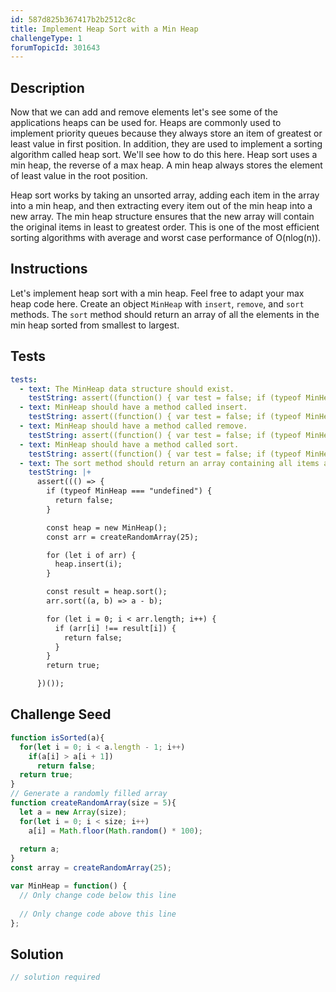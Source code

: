 ```yaml
---
id: 587d825b367417b2b2512c8c
title: Implement Heap Sort with a Min Heap
challengeType: 1
forumTopicId: 301643
---
```


## Description

<section id='description'>

Now that we can add and remove elements let's see some of the applications heaps can be used for. Heaps are commonly used to implement priority queues because they always store an item of greatest or least value in first position. In addition, they are used to implement a sorting algorithm called heap sort. We'll see how to do this here. Heap sort uses a min heap, the reverse of a max heap. A min heap always stores the element of least value in the root position.

Heap sort works by taking an unsorted array, adding each item in the array into a min heap, and then extracting every item out of the min heap into a new array. The min heap structure ensures that the new array will contain the original items in least to greatest order. This is one of the most efficient sorting algorithms with average and worst case performance of O(nlog(n)).

</section>

## Instructions

<section id='instructions'>

Let's implement heap sort with a min heap. Feel free to adapt your max heap code here. Create an object `MinHeap` with `insert`, `remove`, and `sort` methods. The `sort` method should return an array of all the elements in the min heap sorted from smallest to largest.

</section>

## Tests

<section id='tests'>

```yml
tests:
  - text: The MinHeap data structure should exist.
    testString: assert((function() { var test = false; if (typeof MinHeap !== 'undefined') { test = new MinHeap() }; return (typeof test == 'object')})());
  - text: MinHeap should have a method called insert.
    testString: assert((function() { var test = false; if (typeof MinHeap !== 'undefined') { test = new MinHeap() } else { return false; }; return (typeof test.insert == 'function')})());
  - text: MinHeap should have a method called remove.
    testString: assert((function() { var test = false; if (typeof MinHeap !== 'undefined') { test = new MinHeap() } else { return false; }; return (typeof test.remove == 'function')})());
  - text: MinHeap should have a method called sort.
    testString: assert((function() { var test = false; if (typeof MinHeap !== 'undefined') { test = new MinHeap() } else { return false; }; return (typeof test.sort == 'function')})());
  - text: The sort method should return an array containing all items added to the min heap in sorted order.
    testString: |+
      assert((() => {
        if (typeof MinHeap === "undefined") {
          return false;
        }

        const heap = new MinHeap();
        const arr = createRandomArray(25);

        for (let i of arr) {
          heap.insert(i);
        }

        const result = heap.sort();
        arr.sort((a, b) => a - b);

        for (let i = 0; i < arr.length; i++) {
          if (arr[i] !== result[i]) {
            return false;
          }
        }
        return true;

      })());
```

</section>

## Challenge Seed

<section id='challengeSeed'>

<div id='js-seed'>

```js
function isSorted(a){
  for(let i = 0; i < a.length - 1; i++)
    if(a[i] > a[i + 1])
      return false;
  return true;
}
// Generate a randomly filled array
function createRandomArray(size = 5){
  let a = new Array(size);
  for(let i = 0; i < size; i++)
    a[i] = Math.floor(Math.random() * 100);
  
  return a;
}
const array = createRandomArray(25);

var MinHeap = function() {
  // Only change code below this line
  
  // Only change code above this line
};
```

</div>

</section>

## Solution

<section id='solution'>

```js
// solution required
```

</section>
